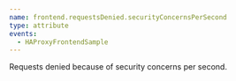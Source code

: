 ```yaml
---
name: frontend.requestsDenied.securityConcernsPerSecond
type: attribute
events:
  - HAProxyFrontendSample
---
```


Requests denied because of security concerns per second.